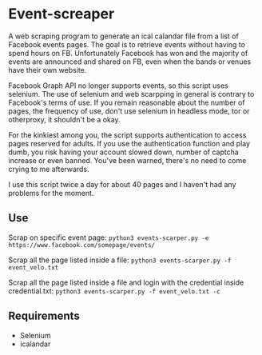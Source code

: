 # Event-screaper

A web scraping program to generate an ical calandar file from a list of Facebook events pages.
The goal is to retrieve events without having to spend hours on FB. Unfortunately Facebook has won and the majority of events are announced and shared on FB, even when the bands or venues have their own website. 

Facebook Graph API no longer supports events, so this script uses selenium. The use of selenium and web scarpping in general is contrary to Facebook's terms of use.
If you remain reasonable about the number of pages, the frequency of use, don't use selenium in headless mode, tor or otherproxy, it shouldn't be a okay.

For the kinkiest among you, the script supports authentication to access pages reserved for adults. If you use the authentication function and play dumb, you risk having your account slowed down, number of captcha increase or even banned. You've been warned, there's no need to come crying to me afterwards.

I use this script twice a day for about 40 pages and I haven't had any problems for the moment.

## Use

Scrap on specific event page:
`python3 events-scarper.py -e https://www.facebook.com/somepage/events/ `

Scrap all the page listed inside a file:
`python3 events-scarper.py -f event_velo.txt `

Scrap all the page listed inside a file and login with the credential inside credential.txt:
`python3 events-scarper.py -f event_velo.txt -c`


## Requirements

  * Selenium 
  * icalandar


